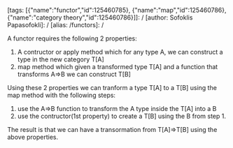 [title: Functors]: /
[date: 2013/04/07 3:45:00 -0800]: /
[tags: [{"name":"functor","id":125460785}, {"name":"map","id":125460786}, {"name":"category theory","id":125460786}]]: /
[author: Sofoklis Papasofokli]: /
[alias: /functors]: /

A functor requires the following 2 properties:

1. A contructor or apply method which for any type A, we can construct a type
   in the new category T[A]
2. map method which given a transformed type T[A] and a function that
   transforms A=>B we can construct T[B]
   
Using these 2 properties we can tranform a type T[A] to a T[B] using the map method with the following steps:
1. use the A=>B function to transform the A type inside the T[A] into a B
2. use the contructor(1st property) to create a T[B] using the B from step 1.

The result is that we can have a transormation from T[A]=>T[B] using the above properties.

